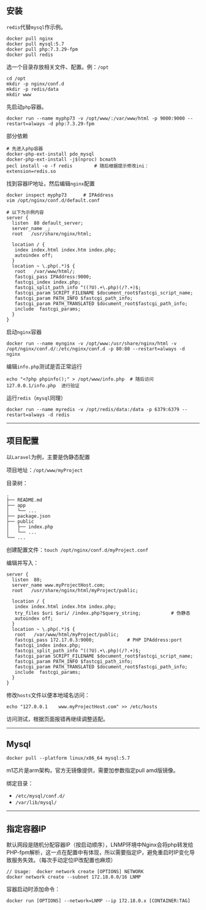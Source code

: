 ## 安装

`redis`代替`mysql`作示例。

```shell
docker pull nginx
docker pull mysql:5.7
docker pull php:7.3.29-fpm
docker pull redis
```

选一个目录存放相关文件、配置。例：`/opt`

```shell
cd /opt
mkdir -p nginx/conf.d
mkdir -p redis/data
mkdir www
```

先启动`php`容器。

```shell
docker run --name myphp73 -v /opt/www/:/var/www/html -p 9000:9000 --restart=always -d php:7.3.29-fpm 
```

部分依赖

```shell
# 先进入php容器
docker-php-ext-install pdo_mysql
docker-php-ext-install -j$(nproc) bcmath
pecl install -o -f redis		# 随后根据提示修改ini： extension=redis.so
```

找到容器IP地址，然后编辑`nginx`配置

```shell
docker inspect myphp73		# IPAddress
vim /opt/nginx/conf.d/default.conf
```

```nginx
# 以下为示例内容
server {
  listen  80 default_server;
  server_name _;
  root   /usr/share/nginx/html;

  location / {
   index index.html index.htm index.php;
   autoindex off;
  }
  location ~ \.php(.*)$ {
   root   /var/www/html/;
   fastcgi_pass IPAddress:9000;
   fastcgi_index index.php;
   fastcgi_split_path_info ^((?U).+\.php)(/?.+)$;
   fastcgi_param SCRIPT_FILENAME $document_root$fastcgi_script_name;
   fastcgi_param PATH_INFO $fastcgi_path_info;
   fastcgi_param PATH_TRANSLATED $document_root$fastcgi_path_info;
   include  fastcgi_params;
  }
}
```

启动`nginx`容器

```shell
docker run --name mynginx -v /opt/www:/usr/share/nginx/html -v /opt/nginx/conf.d/:/etc/nginx/conf.d -p 80:80 --restart=always -d nginx
```

编辑`info.php`测试是否正常运行

```shell
echo "<?php phpinfo();" > /opt/www/info.php  # 随后访问  127.0.0.1/info.php  进行验证
```

 运行`redis`（`mysql`同理）

```shell
docker run --name myredis -v /opt/redis/data:/data -p 6379:6379 --restart=always -d redis
```

---

## 项目配置

以`Laravel`为例，主要是伪静态配置

项目地址：`/opt/www/myProject`

目录树：

```shell
.
├── README.md
├── app
│   └── ...
├── package.json
├── public
│   ├── index.php
│   └── ...
└── ...

```

创建配置文件：`touch /opt/nginx/conf.d/myProject.conf`

编辑并写入：

```shell
server {
  listen  80;
  server_name www.myProjectHost.com;
  root   /usr/share/nginx/html/myProject/public;
  
  location / {
   index index.html index.htm index.php;
   try_files $uri $uri/ /index.php?$query_string;			# 伪静态
   autoindex off;
  }
  location ~ \.php(.*)$ {
   root   /var/www/html/myProject/public;
   fastcgi_pass 172.17.0.3:9000;			# PHP IPAddress:port
   fastcgi_index index.php;
   fastcgi_split_path_info ^((?U).+\.php)(/?.+)$;
   fastcgi_param SCRIPT_FILENAME $document_root$fastcgi_script_name;
   fastcgi_param PATH_INFO $fastcgi_path_info;
   fastcgi_param PATH_TRANSLATED $document_root$fastcgi_path_info;
   include  fastcgi_params;
  }
}
```

修改`hosts`文件以便本地域名访问：

```shell
echo "127.0.0.1    www.myProjectHost.com" >> /etc/hosts
```

访问测试，根据页面报错再继续调整适配。

---

## Mysql

```shell
docker pull --platform linux/x86_64 mysql:5.7
```

m1芯片是arm架构，官方无镜像提供，需要加参数指定pull amd版镜像。

绑定目录：

- `/etc/mysql/conf.d/`
- `/var/lib/mysql/`

---

## 指定容器IP

默认网段是随机分配容器IP（按启动顺序），LNMP环境中Nginx会将php转发给PHP-fpm解析，这一点在配置中有体现，所以需要指定IP，避免重启时IP变化导致服务失效。（每次手动定位IP改配置也麻烦）

```shell
// Usage:  docker network create [OPTIONS] NETWORK
docker network create --subnet 172.18.0.0/16 LNMP
```

容器启动时添加命令：

```shell
docker run [OPTIONS] --network=LNMP --ip 172.18.0.x [CONTAINER:TAG]
```

